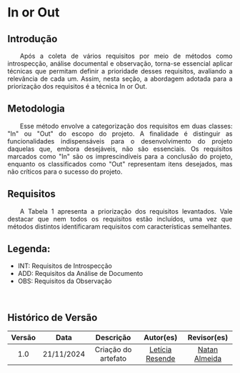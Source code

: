 # In or Out

## Introdução
<p align="justify">&emsp;&emsp;Após a coleta de vários requisitos por meio de métodos como introspecção, análise documental e observação, torna-se essencial aplicar técnicas que permitam definir a prioridade desses requisitos, avaliando a relevância de cada um. Assim, nesta seção, a abordagem adotada para a priorização dos requisitos é a técnica In or Out.</p>


## Metodologia
<p align="justify">&emsp;&emsp;Esse método envolve a categorização dos requisitos em duas classes: "In" ou "Out" do escopo do projeto. A finalidade é distinguir as funcionalidades indispensáveis para o desenvolvimento do projeto daquelas que, embora desejáveis, não são essenciais. Os requisitos marcados como "In" são os imprescindíveis para a conclusão do projeto, enquanto os classificados como "Out" representam itens desejados, mas não críticos para o sucesso do projeto.</p>


## Requisitos
<p align="justify">&emsp;&emsp;A Tabela 1 apresenta a priorização dos requisitos levantados. Vale destacar que nem todos os requisitos estão incluídos, uma vez que métodos distintos identificaram requisitos com características semelhantes.</p>

## Legenda:
 - INT: Requisitos de Introspecção
 - ADD:  Requisitos da Análise de Documento
 - OBS: Requisitos da Observação

<br>

## Histórico de Versão

| Versão |    Data    |      Descrição       |       Autor(es)       |     Revisor(es)     |
| :-----: | :--------: | :------------------: | :-------------------: | :-----------------: |
|  1.0   | 21/11/2024 | Criação do artefato |[Letícia Resende](https://github.com/LeticiaResende23) | [Natan Almeida](https://github.com/natanalmeida03)  |



